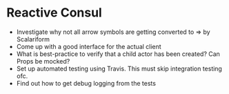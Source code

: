 # Reactive Consul

* Investigate why not all arrow symbols are getting converted to ⇒ by Scalariform
* Come up with a good interface for the actual client
* What is best-practice to verify that a child actor has been created? Can Props be mocked?
* Set up automated testing using Travis. This must skip integration testing ofc.
* Find out how to get debug logging from the tests


